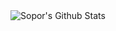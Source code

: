 <img align="left" alt="Sopor's Github Stats" src="https://github-readme-stats-git-masterrstaa-rickstaa.vercel.app/api?username=Sopor&custom_title=Sopor%27s%20GitHub%20Stats&show_icons=true&include_all_commits=true&hide_border=true" />
